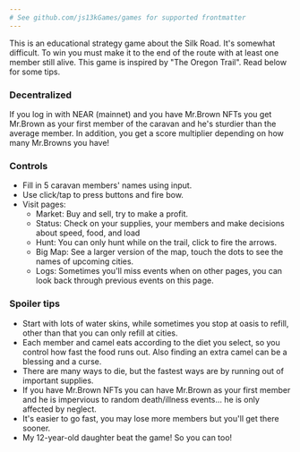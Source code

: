 ```yaml
---
# See github.com/js13kGames/games for supported frontmatter
---
```

This is an educational strategy game about the Silk Road. It's somewhat difficult. To win you must make it to the end of the route with at least one member still alive. This game is inspired by "The Oregon Trail". Read below for some tips. 

### Decentralized

If you log in with NEAR (mainnet) and you have Mr.Brown NFTs you get Mr.Brown as your first member of the caravan and he's sturdier than the average member. In addition, you get a score multiplier depending on how many Mr.Browns you have!


### Controls
- Fill in 5 caravan members' names using input.
- Use click/tap to press buttons and fire bow.
- Visit pages:
  - Market: Buy and sell, try to make a profit.
  - Status: Check on your supplies, your members and make decisions about speed, food, and load
  - Hunt: You can only hunt while on the trail, click to fire the arrows. 
  - Big Map: See a larger version of the map, touch the dots to see the names of upcoming cities. 
  - Logs: Sometimes you'll miss events when on other pages, you can look back through previous events on this page. 

### Spoiler tips

- Start with lots of water skins, while sometimes you stop at oasis to refill, other than that you can only refill at cities.
- Each member and camel eats according to the diet you select, so you control how fast the food runs out. Also finding an extra camel can be a blessing and a curse. 
- There are many ways to die, but the fastest ways are by running out of important supplies.  
- If you have Mr.Brown NFTs you can have Mr.Brown as your first member and he is impervious to random death/illness events... he is only affected by neglect. 
- It's easier to go fast, you may lose more members but you'll get there sooner.  
- My 12-year-old daughter beat the game! So you can too!